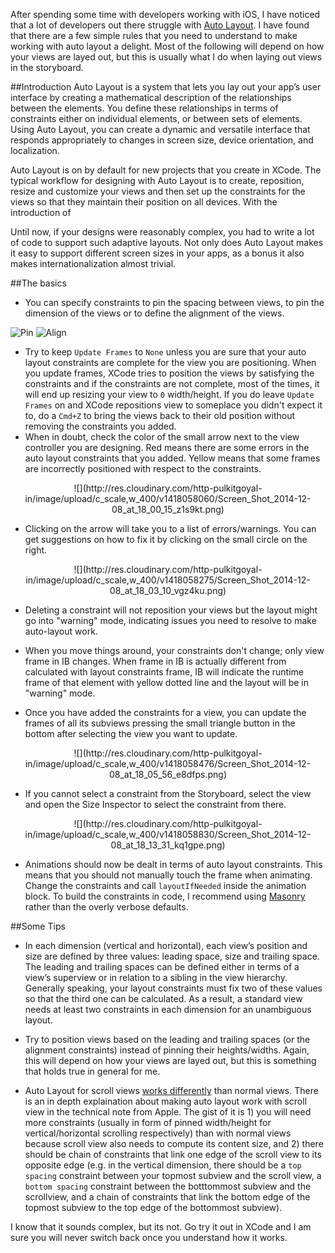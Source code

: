 After spending some time with developers working with iOS, I have noticed that a lot of developers out there struggle with [Auto Layout](https://developer.apple.com/library/ios/documentation/UserExperience/Conceptual/AutolayoutPG/Introduction/Introduction.html). I have found that there are a few simple rules that you need to understand to make working with auto layout a delight. Most of the following will depend on how your views are layed out, but this is usually what I do when laying out views in the storyboard.

##Introduction 
Auto Layout is a system that lets you lay out your app’s user interface by creating a mathematical description of the relationships between the elements. You define these relationships in terms of constraints either on individual elements, or between sets of elements. Using Auto Layout, you can create a dynamic and versatile interface that responds appropriately to changes in screen size, device orientation, and localization.

Auto Layout is on by default for new projects that you create in XCode. The typical workflow for designing with Auto Layout is to create, reposition, resize and customize your views and then set up the constraints for the views so that they maintain their position on all devices. With the introduction of

Until now, if your designs were reasonably complex, you had to write a lot of code to support such adaptive layouts. Not only does Auto Layout makes it easy to support different screen sizes in your apps, as a bonus it also makes internationalization almost trivial.

##The basics

* You can specify constraints to pin the spacing between views, to pin the dimension of the views or to define the alignment of the views. 

![Pin](http://res.cloudinary.com/http-pulkitgoyal-in/image/upload/c_scale,w_300/v1418056426/Pin_hlrlcx.png)
![Align](http://res.cloudinary.com/http-pulkitgoyal-in/image/upload/c_scale,w_300/v1418056427/Align_ziggks.png)

* Try to keep `Update Frames` to `None` unless you are sure that your auto layout constraints are complete for the view you are positioning. When you update frames, XCode tries to position the views by satisfying the constraints and if the constraints are not complete, most of the times, it will end up resizing your view to `0` width/height. If you do leave `Update Frames` on and XCode repositions view to someplace you didn't expect it to, do a `Cmd+Z` to bring the views back to their old position without removing the constraints you added. 
* When in doubt, check the color of the small arrow next to the view controller you are designing. Red means there are some errors in the auto layout constraints that you added. Yellow means that some frames are incorrectly positioned with respect to the constraints. 

<div style="text-align:center">
![](http://res.cloudinary.com/http-pulkitgoyal-in/image/upload/c_scale,w_400/v1418058060/Screen_Shot_2014-12-08_at_18_00_15_z1s9kt.png)
</div>

* Clicking on the arrow will take you to a list of errors/warnings. You can get suggestions on how to fix it by clicking on the small circle on the right.

<div style="text-align:center">
![](http://res.cloudinary.com/http-pulkitgoyal-in/image/upload/c_scale,w_400/v1418058275/Screen_Shot_2014-12-08_at_18_03_10_vgz4ku.png)
</div>

* Deleting a constraint will not reposition your views but the layout might go into "warning" mode, indicating issues you need to resolve to make auto-layout work.

* When you move things around, your constraints don't change; only view frame in IB changes. When frame in IB is actually different from calculated with layout constraints frame, IB will indicate the runtime frame of that element with yellow dotted line and the layout will be in "warning" mode.

* Once you have added the constraints for a view, you can update the frames of all its subviews pressing the small triangle button in the bottom after selecting the view you want to update. 

<div style="text-align:center">
![](http://res.cloudinary.com/http-pulkitgoyal-in/image/upload/c_scale,w_400/v1418058476/Screen_Shot_2014-12-08_at_18_05_56_e8dfps.png)
</div>

* If you cannot select a constraint from the Storyboard, select the view and open the Size Inspector to select the constraint from there. 

<div style="text-align:center">
![](http://res.cloudinary.com/http-pulkitgoyal-in/image/upload/c_scale,w_400/v1418058830/Screen_Shot_2014-12-08_at_18_13_31_kq1gpe.png)
</div>

* Animations should now be dealt in terms of auto layout constraints. This means that you should not manually touch the frame when animating. Change the constraints and call `layoutIfNeeded` inside the animation block. To build the constraints in code, I recommend using [Masonry](https://github.com/Masonry/Masonry) rather than the overly verbose defaults. 

##Some Tips
* In each dimension (vertical and horizontal), each view’s position and size are defined by three values: leading space, size and trailing space. The leading and trailing spaces can be defined either in terms of a view’s superview or in relation to a sibling in the view hierarchy. Generally speaking, your layout constraints must fix two of these values so that the third one can be calculated. As a result, a standard view needs at least two constraints in each dimension for an unambiguous layout.

* Try to position views based on the leading and trailing spaces (or the alignment constraints) instead of pinning their heights/widths. Again, this will depend on how your views are layed out, but this is something that holds true in general for me. 

* Auto Layout for scroll views [works differently](https://developer.apple.com/library/ios/technotes/tn2154/_index.html) than normal views. There is an in depth explaination about making auto layout work with scroll view in the technical note from Apple. The gist of it is 1) you will need more constraints (usually in form of pinned width/height for vertical/horizontal scrolling respectively) than with normal views because scroll view also needs to compute its content size, and 2) there should be chain of constraints that link one edge of the scroll view to its opposite edge (e.g. in the vertical dimension, there should be a `top spacing` constraint between your topmost subview and the scroll view, a `bottom spacing` constraint between the botttommost subview and the scrollview, and a chain of constraints that link the bottom edge of the topmost subview to the top edge of the bottommost subview).

I know that it sounds complex, but its not. Go try it out in XCode and I am sure you will never switch back once you understand how it works. 